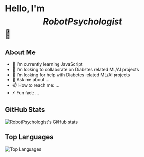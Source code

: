 # Hello, I'm $$RobotPsychologist$$ 👋

## About Me
- 🌱 I’m currently learning JavaScript
- 👯 I’m looking to collaborate on Diabetes related ML/AI projects
- 🤔 I’m looking for help with Diabetes related ML/AI projects
- 💬 Ask me about ...
- 📫 How to reach me: ...
- ⚡ Fun fact: ...

## GitHub Stats
![RobotPsychologist's GitHub stats](https://github-readme-stats.vercel.app/api?username=RobotPsychologist&show_icons=true&theme=one_dark_pro)

## Top Languages
![Top Languages](https://github-readme-stats.vercel.app/api/top-langs/?username=RobotPsychologist&layout=compact&theme=one_dark_pro)
